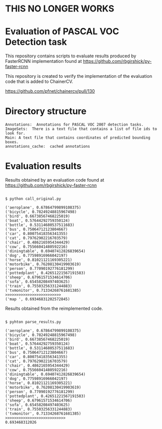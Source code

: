 # THIS NO LONGER WORKS


# Evaluation of PASCAL VOC Detection task

This repository contains scripts to evaluate results produced by FasterRCNN implementation found at https://github.com/rbgirshick/py-faster-rcnn

This repository is created to verify the implementation of the evaluation code that is added to ChainerCV.

https://github.com/pfnet/chainercv/pull/130

# Directory structure

```
Annotations:  Annotations for PASCAL VOC 2007 detection tasks.
ImageSets:  There is a text file that contains a list of file ids to look for.
Main: A text file that contains coordinates of predicted bounding boxes.
annotations_cache:  cached annotations
```



# Evaluation results 

Results obtained by an evaluation code found at https://github.com/rbgirshick/py-faster-rcnn

```

$ python call_original.py            

('aeroplane', 0.67864799899108375)
('bicycle', 0.78249248815967498)
('bird', 0.66738567468225019)
('boat', 0.57644292759350124)
('bottle', 0.53114680537511683)
('bus', 0.75064712123804667)
('car', 0.80075418356341355)
('cat', 0.79762902216703579)
('chair', 0.4862165954344429)
('cow', 0.75566041480592216)
('diningtable', 0.69407412826839654)
('dog', 0.77598916966042197)
('horse', 0.81021121169305221)
('motorbike', 0.76208130419903619)
('person', 0.77090192776181299)
('pottedplant', 0.42651221567191583)
('sheep', 0.67961571534614706)
('sofa', 0.65458208497403625)
('train', 0.75503256331244883)
('tvmonitor', 0.71334268761681385)
>>>>>>>>>>>>>>>>>>>>>>>>>
('map ', 0.69346831202572845)

```



Results obtained from the reimplemented code.


```

$ pyhton parse_results.py

('aeroplane', 0.67864799899108375)
('bicycle', 0.78249248815967498)
('bird', 0.66738567468225019)
('boat', 0.57644292759350124)
('bottle', 0.53114680537511683)
('bus', 0.75064712123804667)
('car', 0.80075418356341355)
('cat', 0.79762902216703579)
('chair', 0.4862165954344429)
('cow', 0.75566041480592216)
('diningtable', 0.69407412826839654)
('dog', 0.77598916966042197)
('horse', 0.81021121169305221)
('motorbike', 0.76208130419903619)
('person', 0.77090192776181299)
('pottedplant', 0.42651221567191583)
('sheep', 0.67961571534614706)
('sofa', 0.65458208497403625)
('train', 0.75503256331244883)
('tvmonitor', 0.71334268761681385)
>>>>>>>>>>>>>>>>>>>>>>>>>>>
0.693468312026

```
